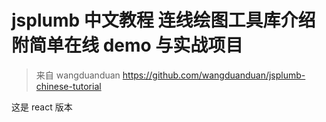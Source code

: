 # jsplumb 中文教程 连线绘图工具库介绍 附简单在线 demo 与实战项目

> 来自 wangduanduan
> https://github.com/wangduanduan/jsplumb-chinese-tutorial

这是 react 版本
